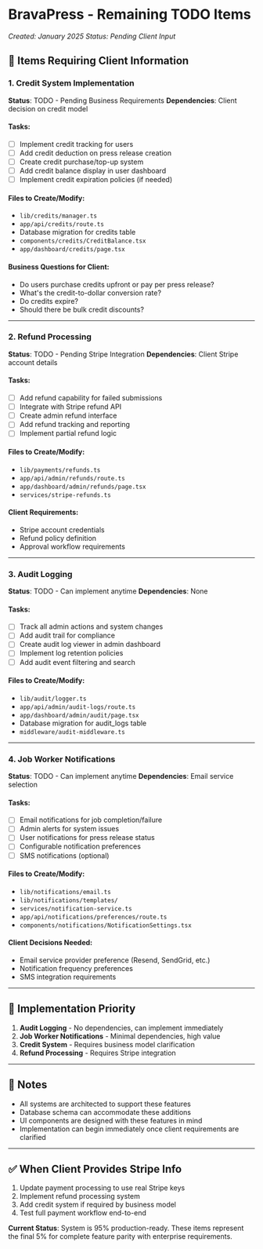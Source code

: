 # BravaPress - Remaining TODO Items

*Created: January 2025*
*Status: Pending Client Input*

## 🔄 **Items Requiring Client Information**

### **1. Credit System Implementation**
**Status**: TODO - Pending Business Requirements
**Dependencies**: Client decision on credit model

#### **Tasks**:
- [ ] Implement credit tracking for users
- [ ] Add credit deduction on press release creation  
- [ ] Create credit purchase/top-up system
- [ ] Add credit balance display in user dashboard
- [ ] Implement credit expiration policies (if needed)

#### **Files to Create/Modify**:
- `lib/credits/manager.ts`
- `app/api/credits/route.ts`
- Database migration for credits table
- `components/credits/CreditBalance.tsx`
- `app/dashboard/credits/page.tsx`

#### **Business Questions for Client**:
- Do users purchase credits upfront or pay per press release?
- What's the credit-to-dollar conversion rate?
- Do credits expire?
- Should there be bulk credit discounts?

---

### **2. Refund Processing**
**Status**: TODO - Pending Stripe Integration
**Dependencies**: Client Stripe account details

#### **Tasks**:
- [ ] Add refund capability for failed submissions
- [ ] Integrate with Stripe refund API
- [ ] Create admin refund interface
- [ ] Add refund tracking and reporting
- [ ] Implement partial refund logic

#### **Files to Create/Modify**:
- `lib/payments/refunds.ts`
- `app/api/admin/refunds/route.ts`
- `app/dashboard/admin/refunds/page.tsx`
- `services/stripe-refunds.ts`

#### **Client Requirements**:
- Stripe account credentials
- Refund policy definition
- Approval workflow requirements

---

### **3. Audit Logging**
**Status**: TODO - Can implement anytime
**Dependencies**: None

#### **Tasks**:
- [ ] Track all admin actions and system changes
- [ ] Add audit trail for compliance
- [ ] Create audit log viewer in admin dashboard
- [ ] Implement log retention policies
- [ ] Add audit event filtering and search

#### **Files to Create/Modify**:
- `lib/audit/logger.ts`
- `app/api/admin/audit-logs/route.ts`
- `app/dashboard/admin/audit/page.tsx`
- Database migration for audit_logs table
- `middleware/audit-middleware.ts`

---

### **4. Job Worker Notifications**
**Status**: TODO - Can implement anytime
**Dependencies**: Email service selection

#### **Tasks**:
- [ ] Email notifications for job completion/failure
- [ ] Admin alerts for system issues
- [ ] User notifications for press release status
- [ ] Configurable notification preferences
- [ ] SMS notifications (optional)

#### **Files to Create/Modify**:
- `lib/notifications/email.ts`
- `lib/notifications/templates/`
- `services/notification-service.ts`
- `app/api/notifications/preferences/route.ts`
- `components/notifications/NotificationSettings.tsx`

#### **Client Decisions Needed**:
- Email service provider preference (Resend, SendGrid, etc.)
- Notification frequency preferences
- SMS integration requirements

---

## 🎯 **Implementation Priority**

1. **Audit Logging** - No dependencies, can implement immediately
2. **Job Worker Notifications** - Minimal dependencies, high value
3. **Credit System** - Requires business model clarification
4. **Refund Processing** - Requires Stripe integration

---

## 📝 **Notes**

- All systems are architected to support these features
- Database schema can accommodate these additions
- UI components are designed with these features in mind
- Implementation can begin immediately once client requirements are clarified

---

## ✅ **When Client Provides Stripe Info**

1. Update payment processing to use real Stripe keys
2. Implement refund processing system
3. Add credit system if required by business model
4. Test full payment workflow end-to-end

**Current Status**: System is 95% production-ready. These items represent the final 5% for complete feature parity with enterprise requirements. 